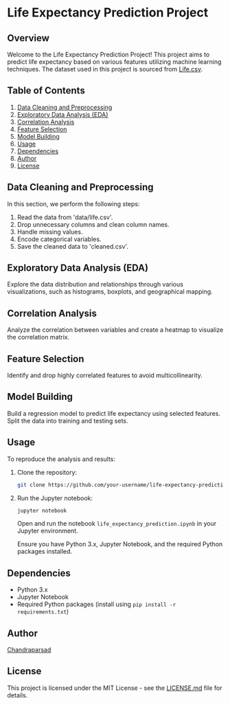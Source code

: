 # Life Expectancy Prediction Project

## Overview

Welcome to the Life Expectancy Prediction Project! This project aims to predict life expectancy based on various features utilizing machine learning techniques. The dataset used in this project is sourced from [Life.csv](data/life.csv).

## Table of Contents

1. [Data Cleaning and Preprocessing](#data-cleaning-and-preprocessing)
2. [Exploratory Data Analysis (EDA)](#exploratory-data-analysis-eda)
3. [Correlation Analysis](#correlation-analysis)
4. [Feature Selection](#feature-selection)
5. [Model Building](#model-building)
6. [Usage](#usage)
7. [Dependencies](#dependencies)
8. [Author](#author)
9. [License](#license)

## Data Cleaning and Preprocessing

In this section, we perform the following steps:

1. Read the data from 'data/life.csv'.
2. Drop unnecessary columns and clean column names.
3. Handle missing values.
4. Encode categorical variables.
5. Save the cleaned data to 'cleaned.csv'.

## Exploratory Data Analysis (EDA)

Explore the data distribution and relationships through various visualizations, such as histograms, boxplots, and geographical mapping.

## Correlation Analysis

Analyze the correlation between variables and create a heatmap to visualize the correlation matrix.

## Feature Selection

Identify and drop highly correlated features to avoid multicollinearity.

## Model Building

Build a regression model to predict life expectancy using selected features. Split the data into training and testing sets.

## Usage

To reproduce the analysis and results:

1. Clone the repository:

   ```bash
   git clone https://github.com/your-username/life-expectancy-prediction.git
   ```
2. Run the Jupyter notebook:

   ```bash
   jupyter notebook
   ```

   Open and run the notebook `life_expectancy_prediction.ipynb` in your Jupyter environment.

   Ensure you have Python 3.x, Jupyter Notebook, and the required Python packages installed.

## Dependencies
- Python 3.x
- Jupyter Notebook
- Required Python packages (install using `pip install -r requirements.txt`)

## Author
[Chandraparsad]('https://github.com/chandraparsad3')

## License
This project is licensed under the MIT License - see the [LICENSE.md](LICENSE.md) file for details.

